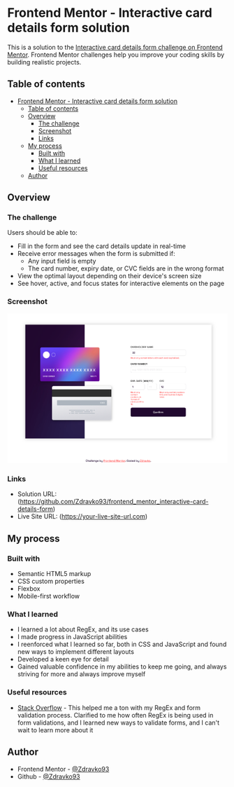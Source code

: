 # Frontend Mentor - Interactive card details form solution

This is a solution to the [Interactive card details form challenge on Frontend Mentor](https://www.frontendmentor.io/challenges/interactive-card-details-form-XpS8cKZDWw). Frontend Mentor challenges help you improve your coding skills by building realistic projects. 

## Table of contents

- [Frontend Mentor - Interactive card details form solution](#frontend-mentor---interactive-card-details-form-solution)
  - [Table of contents](#table-of-contents)
  - [Overview](#overview)
    - [The challenge](#the-challenge)
    - [Screenshot](#screenshot)
    - [Links](#links)
  - [My process](#my-process)
    - [Built with](#built-with)
    - [What I learned](#what-i-learned)
    - [Useful resources](#useful-resources)
  - [Author](#author)


## Overview

### The challenge

Users should be able to:

- Fill in the form and see the card details update in real-time
- Receive error messages when the form is submitted if:
  - Any input field is empty
  - The card number, expiry date, or CVC fields are in the wrong format
- View the optimal layout depending on their device's screen size
- See hover, active, and focus states for interactive elements on the page

### Screenshot

![](Screenshot_Frontend_Mentor_Interactive_card_details_form.png)

### Links

- Solution URL: (https://github.com/Zdravko93/frontend_mentor_interactive-card-details-form)
- Live Site URL: (https://your-live-site-url.com)

## My process

### Built with

- Semantic HTML5 markup
- CSS custom properties
- Flexbox
- Mobile-first workflow

### What I learned

- I learned a lot about RegEx, and its use cases
- I made progress in JavaScript abilities
- I reenforced what I learned so far, both in CSS and JavaScript and found new ways to implement different layouts
- Developed a keen eye for detail
- Gained valuable confidence in my abilities to keep me going, and always striving for more and always improve myself

### Useful resources

- [Stack Overflow](https://stackoverflow.com/) - This helped me a ton with my RegEx and form validation process. Clarified to me how often RegEx is being used in form validations, and I learned new ways to validate forms, and I can't wait to learn more about it

## Author

- Frontend Mentor - [@Zdravko93](https://www.frontendmentor.io/profile/Zdravko93)
- Github - [@Zdravko93](https://github.com/Zdravko93)

